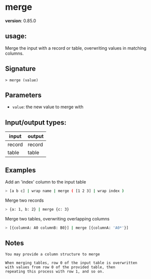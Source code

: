# merge

**version**: 0.85.0

## **usage**:

Merge the input with a record or table, overwriting values in matching columns.

## Signature

`> merge (value)`

## Parameters

- `value`: the new value to merge with

## Input/output types:

| input  | output |
| ------ | ------ |
| record | record |
| table  | table  |

## Examples

Add an 'index' column to the input table

```bash
> [a b c] | wrap name | merge ( [1 2 3] | wrap index )
```

Merge two records

```bash
> {a: 1, b: 2} | merge {c: 3}
```

Merge two tables, overwriting overlapping columns

```bash
> [{columnA: A0 columnB: B0}] | merge [{columnA: 'A0*'}]
```

## Notes

```text
You may provide a column structure to merge

When merging tables, row 0 of the input table is overwritten
with values from row 0 of the provided table, then
repeating this process with row 1, and so on.
```
